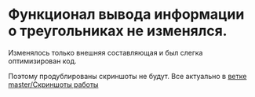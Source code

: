 # Функционал вывода информации о треугольниках не изменялся.

Изменялось только внешняя составляющая и был слегка оптимизирован код.

Поэтому продублированы скриншоты не будут. Все актуально в [ветке master/Скриншоты работы](https://github.com/sk-kotl/0503-lab02/tree/master/Скриншоты%20работы)
